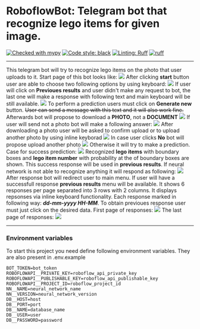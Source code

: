 RoboflowBot: Telegram bot that recognize lego items for given image.
===
[![Checked with mypy](https://www.mypy-lang.org/static/mypy_badge.svg)](https://mypy-lang.org/)
[![Code style: black](https://img.shields.io/badge/code%20style-black-000000.svg)](https://github.com/psf/black)
[![Linting: Ruff](https://img.shields.io/endpoint?url=https://raw.githubusercontent.com/charliermarsh/ruff/main/assets/badge/v2.json)](https://github.com/astral-sh/ruff)
[![ruff](https://github.com/Vaipik/roboflow_tg_bot/actions/workflows/test.yaml/badge.svg)](https://github.com/Vaipik/roboflow_tg_bot/actions/workflows/test.yaml)
___
This telegram bot will try to recognize lego items on the photo that user uploads to it.
Start page of this bot looks like:
<img src="readme/start_page.png"/>
After clicking <b>start</b> button user are able to choose two following options by using keyboard:
<img src="readme/start_main_menu.png"/>
If user will click on <b>Previoues results</b> and user didn't make any request to bot,
the last one will make a response with following text and main keyboard will be still available.
<img src="readme/no_previous_result.png"/>
To perform a prediction users must click on <b>Generate new</b> button.
~~User can send a message with this text and it will also work fine.~~
Afterwards bot will propose to download a **PHOTO**, not a **DOCUMENT**
<img src="readme/uploaded_photo.png"/>
If user will send not a photo bot will make a following answer:
<img src="readme/not_photo.png"/>
After downloading a photo user will be asked to confirm upload or to upload another photo
by using inline keyborad
<img src="readme/confirmation.png"/>
In case user clicks **No** bot will propose upload another photo
<img src="readme/clicked_no_on_inline_kb.png"/>
Otherwise it will try to make a prediction. Case for success prediction:
<img src="readme/recognize_photo.png"/>
Recognized **lego items** with boundary boxes and **lego item number** with probability
at the of boundary boxes are shown. This success response will be used in **previous results**.
If neural network is not able to recognize anything it will respond as following:
<img src="readme/unsuccess_example.png"/>
After response bot will redirect user to main menu.
If user will have a successfull response **previous results** menu will be available.
It shows 6 responses per page separated into 3 rows with 2 columns.
It displays repsonses via inline keyboard functionality.
Each response marked in following way: _**dd-mm-yyyy HH-MM**_.
To obtain previoues response user must just click on the desired data.
First page of responses:
<img src="readme/responses_first_page.png"/>
The last page of responses:
<img src="readme/responses_last_page.png"/>
___
### Environment variables
To start this project you need define following environment variables. They are also present in .env.example
```
BOT_TOKEN=bot_token
ROBOFLOWAPI__PRIVATE_KEY=roboflow_api_private_key
ROBOFLOWAPI__PUBLISHABLE_KEY=roboflow_api_publishable_key
ROBOFLOWAPI__PROJECT_ID=roboflow_project_id
NN__NAME=neural_network_name
NN__VERSION=neural_network_version
DB__HOST=host
DB__PORT=port
DB__NAME=database_name
DB__USER=user
DB__PASSWORD=password
```

